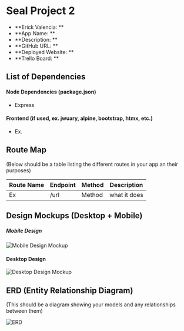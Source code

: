 # Seal Project 2

- **Erick Valencia: **
- **App Name: **
- **Description: **
- **GitHub URL: **
- **Deployed Website: **
- **Trello Board: **

## List of Dependencies

#### Node Dependencies (package.json)

- Express

#### Frontend (if used, ex. jwuary, alpine, bootstrap, htmx, etc.)

- Ex.

## Route Map

(Below should be a table listing the different routes in your app an their purposes)

| Route Name | Endpoint | Method | Description |
|------------|----------|--------|-------------|
| Ex         | /url     | Method | what it does|

## Design Mockups (Desktop + Mobile)

##### Mobile Design

![Mobile Design Mockup](url)

#### Desktop Design

![Desktop Design Mockup](url)

## ERD (Entity Relationship Diagram)
(This should be a diagram showing your models and any relationships between them)

![ERD](url)




